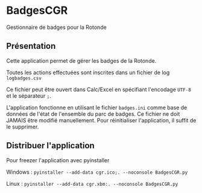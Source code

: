 # BadgesCGR
Gestionnaire de badges pour la Rotonde

## Présentation

Cette application permet de gérer les badges de la Rotonde.

Toutes les actions effectuées sont inscrites dans un fichier de log `logbadges.csv`

Ce fichier peut être ouvert dans Calc/Excel en spécifiant l'encodage `UTF-8` et le séparateur `;`.

L'application fonctionne en utilisant le fichier `badges.ini` comme base de données de l'état de l'ensemble du parc de badges.  Ce fichier ne doit JAMAIS être modifié manuellement. 
Pour réinitialiser l'application, il suffit de le supprimer.  

## Distribuer l'application

Pour freezer l'application avec pyinstaller 

Windows : 
``pyinstaller --add-data cgr.ico;. --noconsole BadgesCGR.py`` 

Linux : 
``pyinstaller --add-data cgr.xbm:. --noconsole BadgesCGR.py`` 



 

